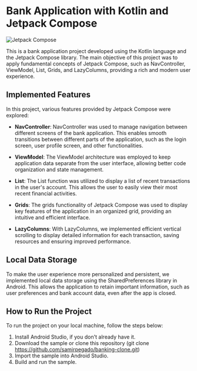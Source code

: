 # Bank Application with Kotlin and Jetpack Compose

![Jetpack Compose](https://link-to-image.com/jetpack_compose.png)

This is a bank application project developed using the Kotlin language and the Jetpack Compose library. The main objective of this project was to apply fundamental concepts of Jetpack Compose, such as NavController, ViewModel, List, Grids, and LazyColumns, providing a rich and modern user experience.

## Implemented Features

In this project, various features provided by Jetpack Compose were explored:

- **NavController**: NavController was used to manage navigation between different screens of the bank application. This enables smooth transitions between different parts of the application, such as the login screen, user profile screen, and other functionalities.

- **ViewModel**: The ViewModel architecture was employed to keep application data separate from the user interface, allowing better code organization and state management.

- **List**: The List function was utilized to display a list of recent transactions in the user's account. This allows the user to easily view their most recent financial activities.

- **Grids**: The grids functionality of Jetpack Compose was used to display key features of the application in an organized grid, providing an intuitive and efficient interface.

- **LazyColumns**: With LazyColumns, we implemented efficient vertical scrolling to display detailed information for each transaction, saving resources and ensuring improved performance.

## Local Data Storage

To make the user experience more personalized and persistent, we implemented local data storage using the SharedPreferences library in Android. This allows the application to retain important information, such as user preferences and bank account data, even after the app is closed.

## How to Run the Project

To run the project on your local machine, follow the steps below:

1. Install Android Studio, if you don't already have it.
2. Download the sample or clone this repository (git clone https://github.com/samirpegado/banking-clone.git)
3. Import the sample into Android Studio.
4. Build and run the sample.